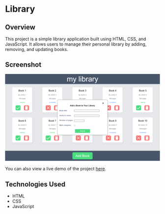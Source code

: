 # Library

## Overview

This project is a simple library application built using HTML, CSS, and JavaScript. It allows users to manage their personal library by adding, removing, and updating books.

## Screenshot

![Screenshot of Library](./assets/screenshot.png)

You can also view a live demo of the project [here](https://wilsonliu2.github.io/library-project/).

## Technologies Used

- HTML
- CSS
- JavaScript

